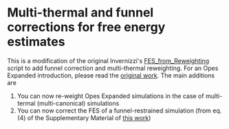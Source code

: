 # Multi-thermal and funnel corrections for free energy estimates
This is a modification of the original Invernizzi's [FES_from_Reweighting](https://github.com/invemichele/opes/blob/master/postprocessing/FES_from_Reweighting.py) script to add funnel correction and multi-thermal reweighting. For an Opes Expanded introduction, please read the [original work](https://doi.org/10.1103/PhysRevX.10.041034).
The main additions are
1. You can now re-weight Opes Expanded simulations in the case of multi-termal (multi-canonical) simulations
2. You can now correct the FES of a funnel-restrained simulation (from eq. (4) of the Supplementary Material of [this work](https://doi.org/10.1038/s41467-020-20310-0))

